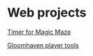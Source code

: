 # Web projects

[Timer for Magic Maze](http://captaincheetah.github.io/magicmaze/)

[Gloomhaven player tools](http://captaincheetah.github.io/gloomhaven/)
